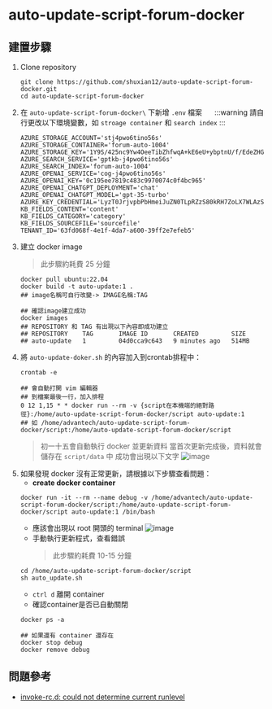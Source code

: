 # auto-update-script-forum-docker

## 建置步驟

1. Clone repository
    ```shell
    git clone https://github.com/shuxian12/auto-update-script-forum-docker.git
    cd auto-update-script-forum-docker
    ```
2. 在 `auto-update-script-forum-docker\` 下新增 `.env` 檔案
    $\quad$
    :::warning
    請自行更改以下環境變數，如 `stroage container` 和 `search index`
    :::
    ```sh=
    AZURE_STORAGE_ACCOUNT='stj4pwo6tino56s'
    AZURE_STORAGE_CONTAINER='forum-auto-1004'
    AZURE_STORAGE_KEY='1Y9S/425nc9Yw4OeeTibZhfwqA+kE6eU+ybptnU/f/EdeZHGP0o22aYE2nW5VWnI6JBiRJcp28os+ASto3y2uA=='
    AZURE_SEARCH_SERVICE='gptkb-j4pwo6tino56s'
    AZURE_SEARCH_INDEX='forum-auto-1004'
    AZURE_OPENAI_SERVICE='cog-j4pwo6tino56s'
    AZURE_OPENAI_KEY='0c195ee7819c483c9970074c0f4bc965'
    AZURE_OPENAI_CHATGPT_DEPLOYMENT='chat'
    AZURE_OPENAI_CHATGPT_MODEL='gpt-35-turbo'
    AZURE_KEY_CREDENTIAL='LyzT0JrjvpbPbHmeiJuZN0TLpRZzS80kRH7ZoLX7WLAzSeBhpG5z'
    KB_FIELDS_CONTENT='content'
    KB_FIELDS_CATEGORY='category'
    KB_FIELDS_SOURCEFILE='sourcefile'
    TENANT_ID='63fd068f-4e1f-4da7-a600-39ff2e7efeb5'
    ```
3. 建立 docker image
    > 此步驟約耗費 25 分鐘
    ```shell
    docker pull ubuntu:22.04
    docker build -t auto-update:1 . 
    ## image名稱可自行改變-> IMAGE名稱:TAG
    
    ## 確認image建立成功
    docker images
    ## REPOSITORY 和 TAG 有出現以下內容即成功建立
    ## REPOSITORY    TAG       IMAGE ID       CREATED         SIZE
    ## auto-update   1         04d0cca9c643   9 minutes ago   514MB
    ```
4. 將 `auto-update-doker.sh` 的內容加入到crontab排程中：
    $\quad$
    ```shell
    crontab -e
    
    ## 會自動打開 vim 編輯器
    ## 到檔案最後一行，加入排程
    0 12 1,15 * * docker run --rm -v {script在本機端的絕對路徑}:/home/auto-update-script-forum-docker/script auto-update:1
    ## 如 /home/advantech/auto-update-script-forum-docker/script:/home/auto-update-script-forum-docker/script   
    ```
    > 初一十五會自動執行 docker 並更新資料
    > 當首次更新完成後，資料就會儲存在 `script/data` 中
    > 成功會出現以下文字
    > ![image](https://hackmd.io/_uploads/H1Gzq_Vrp.png)
5. 如果發現 docker 沒有正常更新，請根據以下步驟查看問題：
    * **create docker container**
    ```shell
    docker run -it --rm --name debug -v /home/advantech/auto-update-script-forum-docker/script:/home/auto-update-script-forum-docker/script auto-update:1 /bin/bash
    ```
    * 應該會出現以 root 開頭的 terminal
        ![image](https://hackmd.io/_uploads/BJzE2_ESa.png)
    * 手動執行更新程式，查看錯誤
        > 此步驟約耗費 10-15 分鐘
    ```shell
    cd /home/auto-update-script-forum-docker/script
    sh auto_update.sh
    ```
    * `ctrl d` 離開 container
    * 確認container是否已自動關閉
    ```shell
    docker ps -a
    
    ## 如果還有 container 還存在
    docker stop debug
    docker remove debug
    ```

## 問題參考
* [invoke-rc.d: could not determine current runlevel](https://github.com/microsoft/WSL/issues/2702)